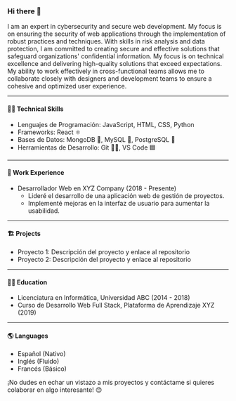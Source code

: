 ### Hi there 👋

I am an expert in cybersecurity and secure web development. My focus is on ensuring the security of web applications through the implementation of robust practices and techniques. With skills in risk analysis and data protection, I am committed to creating secure and effective solutions that safeguard organizations' confidential information. My focus is on technical excellence and delivering high-quality solutions that exceed expectations. My ability to work effectively in cross-functional teams allows me to collaborate closely with designers and development teams to ensure a cohesive and optimized user experience.

--------------------------------------------------------------------------------------


#### 👨‍💻 Technical Skills
- Lenguajes de Programación: JavaScript, HTML, CSS, Python
- Frameworks: React ⚛️
- Bases de Datos: MongoDB 🍃, MySQL 🐬, PostgreSQL 🐘
- Herramientas de Desarrollo: Git 🐱‍💻, VS Code 🟦

--------------------------------------------------------------------------------------

#### 🏢 Work Experience
- Desarrollador Web en XYZ Company (2018 - Presente)
  - Lideré el desarrollo de una aplicación web de gestión de proyectos.
  - Implementé mejoras en la interfaz de usuario para aumentar la usabilidad.

--------------------------------------------------------------------------------------

#### 🏗️ Projects
- Proyecto 1: Descripción del proyecto y enlace al repositorio
- Proyecto 2: Descripción del proyecto y enlace al repositorio
  
--------------------------------------------------------------------------------------

#### 👨‍🎓 Education
- Licenciatura en Informática, Universidad ABC (2014 - 2018)
- Curso de Desarrollo Web Full Stack, Plataforma de Aprendizaje XYZ (2019)

--------------------------------------------------------------------------------------

#### 🌎 Languages
- Español (Nativo)
- Inglés (Fluido)
- Francés (Básico)

¡No dudes en echar un vistazo a mis proyectos y contáctame si quieres colaborar en algo interesante! 😊
